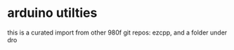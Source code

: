 # arduino utilties
this is a curated import from other 980f git repos: ezcpp, and a folder under dro


